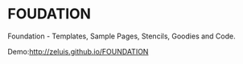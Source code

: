 FOUDATION
=========

Foundation -  Templates, Sample Pages, Stencils, Goodies and Code.

Demo:http://zeluis.github.io/FOUNDATION
